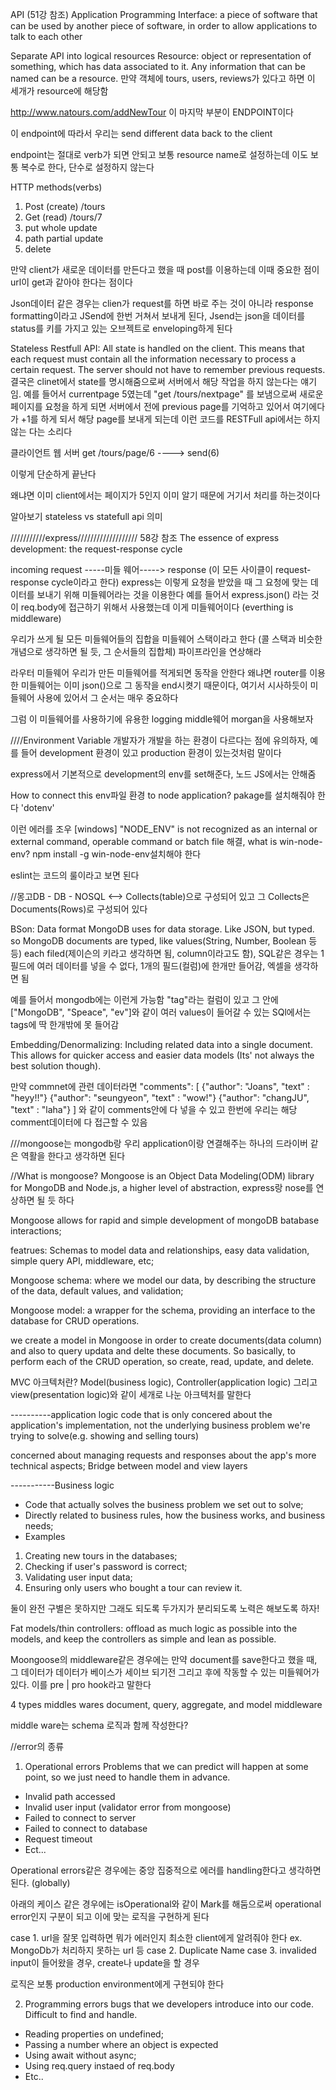 API (51강 참조)
Application Programming Interface: a piece of software that can be used by another piece of software, in order to allow applications to talk to each other

Separate API into logical resources
Resource: object or representation of something, which has data associated to it. Any information that can be named can be a resource.
만약 객체에 tours, users, reviews가 있다고 하면 이 세개가 resource에 해당함

http://www.natours.com/addNewTour 이 마지막 부분이 ENDPOINT이다

이 endpoint에 따라서 우리는 send different data back to the client

endpoint는 절대로 verb가 되면 안되고 보통 resource name로 설정하는데 이도 보통 복수로 한다, 단수로 설정하지 않는다

HTTP methods(verbs)

1. Post (create) /tours
2. Get (read) /tours/7
3. put whole update
4. path partial update
5. delete

만약 client가 새로운 데이터를 만든다고 했을 때 post를 이용하는데 이때 중요한 점이 url이 get과 같아야 한다는 점이다

Json데이터 같은 경우는 clien가 request를 하면 바로 주는 것이 아니라
response formatting이라고 JSend에 한번 거쳐서 보내게 된다,
Jsend는 json을 데이터를 status를 키를 가지고 있는 오브젝트로 enveloping하게 된다

Stateless Restfull API: All state is handled on the client. This means that each request must contain all the information necessary to process a certain request. The server should not have to remember previous requests.
결국은 clinet에서 state를 명시해줌으로써 서버에서 해당 작업을 하지 않는다는 얘기임.
예를 들어서 currentpage 5였는데 "get /tours/nextpage" 를 보냄으로써 새로운 페이지를 요청을 하게 되면 서버에서 전에 previous page를 기억하고 있어서 여기에다가 +1를 하게 되서 해당 page를 보내게 되는데 이런 코드를 RESTFull api에서는 하지 않는 다는 소리다

클라이언트 웹 서버
get /tours/page/6 ----> send(6)

이렇게 단순하게 끝난다

왜냐면 이미 client에서는 페이지가 5인지 이미 알기 때문에 거기서 처리를 하는것이다

알아보기 stateless vs statefull api 의미

///////////express/////////////////// 58강 참조
The essence of express development: the request-response cycle

incoming request -----미들 웨어-----> response (이 모든 사이클이 request-response cycle이라고 한다)
express는 이렇게 요청을 받았을 때 그 요청에 맞는 데이터를 보내기 위해 미들웨어라는 것을 이용한다
예를 들어서 express.json() 라는 것이 req.body에 접근하기 위해서 사용했는데 이게 미들웨어이다 (everthing is middleware)

우리가 쓰게 될 모든 미들웨어들의 집합을 미들웨어 스택이라고 한다 (콜 스택과 비슷한 개념으로 생각하면 될 듯, 그 순서들의 집합체) 파이프라인을 연상해라

라우터 미들웨어 우리가 만든 미들웨어를 적게되면 동작을 안한다 왜냐면 router를 이용한 미들웨어는 이미 json()으로 그 동작을 end시켯기 때문이다, 여기서 시사하듯이 미들웨어 사용에 있어서 그 순서는 매우 중요하다

그럼 이 미들웨어를 사용하기에 유용한 logging middle웨어 morgan을 사용해보자

////Environment Variable
개발자가 개발을 하는 환경이 다르다는 점에 유의하자, 예를 들어 development 환경이 있고 production 환경이 있는것처럼 말이다

express에서 기본적으로 development의 env를 set해준다, 노드 JS에서는 안해줌

How to connect this env파일 환경 to node application?
pakage를 설치해줘야 한다 'dotenv'

이런 에러를 조우
[windows] "NODE_ENV" is not recognized as an internal or external command, operable command or batch file
해결, what is win-node-env?
npm install -g win-node-env설치해야 한다

eslint는 코드의 룰이라고 보면 된다

//몽고DB - DB - NOSQL <-->
Collects(table)으로 구성되어 있고 그 Collects은 Documents(Rows)로 구성되어 있다

BSon: Data format MongoDB uses for data storage. Like JSON, but typed. so MongoDB documents are typed, like values(String, Number, Boolean 등등) each filed(제이슨의 키라고 생각하면 됨, column이라고도 함), SQL같은 경우는 1 필드에 여러 데이터를 넣을 수 없다, 1개의 필드(컬럼)에 한개만 들어감, 엑셀을 생각하면 됨

예를 들어서 mongodb에는 이런게 가능함 "tag"라는 컬럼이 있고 그 안에 ["MongoDB", "Speace", "ev"]와 같이 여러 values이 들어갈 수 있는 SQl에서는 tags에 딱 한개밖에 못 들어감

Embedding/Denormalizing: Including related data into a single document. This allows for quicker access and easier data models (Its' not always the best solution though).

만약 commnet에 관련 데이터라면
"comments": [
{"author": "Joans", "text" : "heyy!!"}
{"author": "seungyeon", "text" : "wow!"}
{"author": "changJU", "text" : "laha"}
]
와 같이 comments안에 다 넣을 수 있고 한번에 우리는 해당 comment데이터에 다 접근할 수 있음

///mongoose는 mongodb랑 우리 application이랑 연결해주는 하나의 드라이버 같은 역활을 한다고 생각하면 된다

//What is mongoose?
Mongoose is an Object Data Modeling(ODM) library for MongoDB and Node.js, a higher level of abstraction, express랑 nose를 연상하면 될 듯 하다

Mongoose allows for rapid and simple development of mongoDB batabase interactions;

featrues: Schemas to model data and relationships, easy data validation, simple query API, middleware, etc;

Mongoose schema: where we model our data, by describing the structure of the data, default values, and validation;

Mongoose model: a wrapper for the schema, providing an interface to the database for CRUD operations.

we create a model in Mongoose in order to create documents(data column) and also to query updata and delte these documents. So basically, to perform each of the CRUD operation, so create, read, update, and delete.

MVC 아크텍처란?
Model(business logic), Controller(application logic) 그리고 view(presentation logic)와 같이 세개로 나눈 아크텍처를 말한다

----------application logic
code that is only concered about the application's implementation, not the underlying business problem we're trying to solve(e.g. showing and selling tours)

concerned about managing requests and responses
about the app's more technical aspects;
Bridge between model and view layers

-----------Business logic

- Code that actually solves the business problem we set out to solve;
- Directly related to business rules, how the business works, and business needs;
- Examples

1. Creating new tours in the databases;
2. Checking if user's password is correct;
3. Validating user input data;
4. Ensuring only users who bought a tour can review it.

둘이 완전 구별은 못하지만 그래도 되도록 두가지가 분리되도록 노력은 해보도록 하자!

Fat models/thin controllers: offload as much logic as possible into the models, and keep the controllers as simple and lean as possible.

Moongoose의 middleware같은 경우에는 만약 document를 save한다고 했을 때, 그 데이터가 데이터가 베이스가 세이브 되기전 그리고 후에 작동할 수 있는 미들웨어가 있다. 이를 pre | pro hook라고 말한다

4 types middles wares
document, query, aggregate, and model middleware

middle ware는 schema 로직과 함께 작성한다?

//error의 종류

1. Operational errors
   Problems that we can predict will happen at some point, so we just need to handle them in advance.

- Invalid path accessed
- Invalid user input (validator error from mongoose)
- Failed to connect to server
- Failed to connect to database
- Request timeout
- Ect...

Operational errors같은 경우에는 중앙 집중적으로 에러를 handling한다고 생각하면 된다. (globally)

아래의 케이스 같은 경우에는 isOperational와 같이 Mark를 해둠으로써 operational error인지 구분이 되고 이에 맞는 로직을 구현하게 된다

case 1. url을 잘못 입력하면 뭐가 에러인지 최소한 client에게 알려줘야 한다 ex. MongoDb가 처리하지 못하는 url 등
case 2. Duplicate Name
case 3. invalided input이 들어왔을 경우, create나 update을 할 경우

로직은 보통 production environment에게 구현되야 한다

2. Programming errors
   bugs that we developers introduce into our code. Difficult to find and handle.

- Reading properties on undefined;
- Passing a number where an object is expected
- Using await without async;
- Using req.query instaed of req.body
- Etc..
